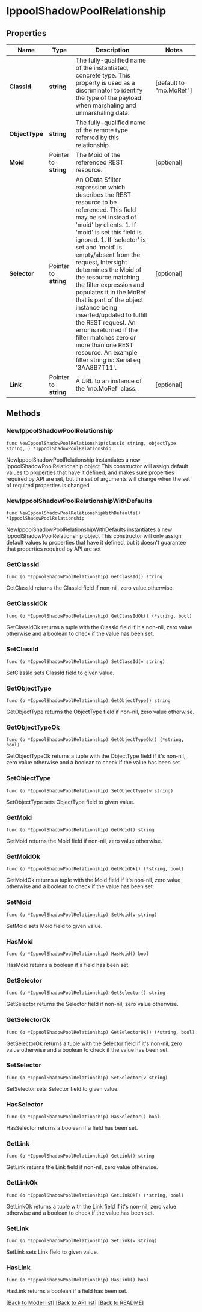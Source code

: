 # IppoolShadowPoolRelationship

## Properties

Name | Type | Description | Notes
------------ | ------------- | ------------- | -------------
**ClassId** | **string** | The fully-qualified name of the instantiated, concrete type. This property is used as a discriminator to identify the type of the payload when marshaling and unmarshaling data. | [default to "mo.MoRef"]
**ObjectType** | **string** | The fully-qualified name of the remote type referred by this relationship. | 
**Moid** | Pointer to **string** | The Moid of the referenced REST resource. | [optional] 
**Selector** | Pointer to **string** | An OData $filter expression which describes the REST resource to be referenced. This field may be set instead of &#39;moid&#39; by clients. 1. If &#39;moid&#39; is set this field is ignored. 1. If &#39;selector&#39; is set and &#39;moid&#39; is empty/absent from the request, Intersight determines the Moid of the resource matching the filter expression and populates it in the MoRef that is part of the object instance being inserted/updated to fulfill the REST request. An error is returned if the filter matches zero or more than one REST resource. An example filter string is: Serial eq &#39;3AA8B7T11&#39;. | [optional] 
**Link** | Pointer to **string** | A URL to an instance of the &#39;mo.MoRef&#39; class. | [optional] 

## Methods

### NewIppoolShadowPoolRelationship

`func NewIppoolShadowPoolRelationship(classId string, objectType string, ) *IppoolShadowPoolRelationship`

NewIppoolShadowPoolRelationship instantiates a new IppoolShadowPoolRelationship object
This constructor will assign default values to properties that have it defined,
and makes sure properties required by API are set, but the set of arguments
will change when the set of required properties is changed

### NewIppoolShadowPoolRelationshipWithDefaults

`func NewIppoolShadowPoolRelationshipWithDefaults() *IppoolShadowPoolRelationship`

NewIppoolShadowPoolRelationshipWithDefaults instantiates a new IppoolShadowPoolRelationship object
This constructor will only assign default values to properties that have it defined,
but it doesn't guarantee that properties required by API are set

### GetClassId

`func (o *IppoolShadowPoolRelationship) GetClassId() string`

GetClassId returns the ClassId field if non-nil, zero value otherwise.

### GetClassIdOk

`func (o *IppoolShadowPoolRelationship) GetClassIdOk() (*string, bool)`

GetClassIdOk returns a tuple with the ClassId field if it's non-nil, zero value otherwise
and a boolean to check if the value has been set.

### SetClassId

`func (o *IppoolShadowPoolRelationship) SetClassId(v string)`

SetClassId sets ClassId field to given value.


### GetObjectType

`func (o *IppoolShadowPoolRelationship) GetObjectType() string`

GetObjectType returns the ObjectType field if non-nil, zero value otherwise.

### GetObjectTypeOk

`func (o *IppoolShadowPoolRelationship) GetObjectTypeOk() (*string, bool)`

GetObjectTypeOk returns a tuple with the ObjectType field if it's non-nil, zero value otherwise
and a boolean to check if the value has been set.

### SetObjectType

`func (o *IppoolShadowPoolRelationship) SetObjectType(v string)`

SetObjectType sets ObjectType field to given value.


### GetMoid

`func (o *IppoolShadowPoolRelationship) GetMoid() string`

GetMoid returns the Moid field if non-nil, zero value otherwise.

### GetMoidOk

`func (o *IppoolShadowPoolRelationship) GetMoidOk() (*string, bool)`

GetMoidOk returns a tuple with the Moid field if it's non-nil, zero value otherwise
and a boolean to check if the value has been set.

### SetMoid

`func (o *IppoolShadowPoolRelationship) SetMoid(v string)`

SetMoid sets Moid field to given value.

### HasMoid

`func (o *IppoolShadowPoolRelationship) HasMoid() bool`

HasMoid returns a boolean if a field has been set.

### GetSelector

`func (o *IppoolShadowPoolRelationship) GetSelector() string`

GetSelector returns the Selector field if non-nil, zero value otherwise.

### GetSelectorOk

`func (o *IppoolShadowPoolRelationship) GetSelectorOk() (*string, bool)`

GetSelectorOk returns a tuple with the Selector field if it's non-nil, zero value otherwise
and a boolean to check if the value has been set.

### SetSelector

`func (o *IppoolShadowPoolRelationship) SetSelector(v string)`

SetSelector sets Selector field to given value.

### HasSelector

`func (o *IppoolShadowPoolRelationship) HasSelector() bool`

HasSelector returns a boolean if a field has been set.

### GetLink

`func (o *IppoolShadowPoolRelationship) GetLink() string`

GetLink returns the Link field if non-nil, zero value otherwise.

### GetLinkOk

`func (o *IppoolShadowPoolRelationship) GetLinkOk() (*string, bool)`

GetLinkOk returns a tuple with the Link field if it's non-nil, zero value otherwise
and a boolean to check if the value has been set.

### SetLink

`func (o *IppoolShadowPoolRelationship) SetLink(v string)`

SetLink sets Link field to given value.

### HasLink

`func (o *IppoolShadowPoolRelationship) HasLink() bool`

HasLink returns a boolean if a field has been set.


[[Back to Model list]](../README.md#documentation-for-models) [[Back to API list]](../README.md#documentation-for-api-endpoints) [[Back to README]](../README.md)


